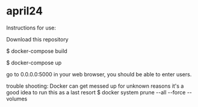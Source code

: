 # april24
Instructions for use:

Download this repository

$ docker-compose build

$ docker-compose up

go to 0.0.0.0:5000 in your web browser, you should be able to enter users.

trouble shooting:
Docker can get messed up for unknown reasons it's a good idea to run this as a last resort
$ docker system prune --all --force --volumes
